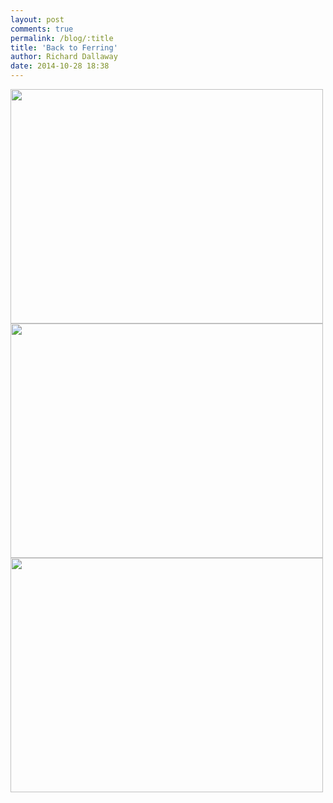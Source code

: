 ```yaml
---
layout: post
comments: true
permalink: /blog/:title
title: 'Back to Ferring'
author: Richard Dallaway
date: 2014-10-28 18:38
---
```


<div><a href="//static.skitters.dallaway.com/tp_2014-10-26_14_55_02.jpg"><img src="//static.skitters.dallaway.com/tp_thumb_2014-10-26_14_55_02.jpg" width="500" height="375"/></a></div><div><a href="//static.skitters.dallaway.com/tp_2014-10-26_14_53_04.jpg"><img src="//static.skitters.dallaway.com/tp_thumb_2014-10-26_14_53_04.jpg" width="500" height="375"/></a></div><div><a href="//static.skitters.dallaway.com/tp_2014-10-26_14_42_33.jpg"><img src="//static.skitters.dallaway.com/tp_thumb_2014-10-26_14_42_33.jpg" width="500" height="375"/></a></div>


    
      
